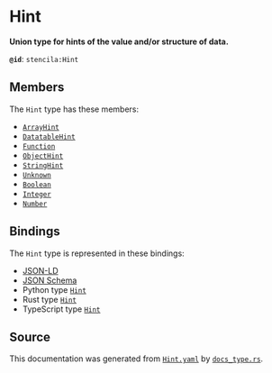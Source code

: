 # Hint

**Union type for hints of the value and/or structure of data.**

**`@id`**: `stencila:Hint`

## Members

The `Hint` type has these members:

- [`ArrayHint`](https://github.com/stencila/stencila/blob/main/docs/reference/schema/data/array-hint.md)
- [`DatatableHint`](https://github.com/stencila/stencila/blob/main/docs/reference/schema/data/datatable-hint.md)
- [`Function`](https://github.com/stencila/stencila/blob/main/docs/reference/schema/flow/function.md)
- [`ObjectHint`](https://github.com/stencila/stencila/blob/main/docs/reference/schema/data/object-hint.md)
- [`StringHint`](https://github.com/stencila/stencila/blob/main/docs/reference/schema/data/string-hint.md)
- [`Unknown`](https://github.com/stencila/stencila/blob/main/docs/reference/schema/data/unknown.md)
- [`Boolean`](https://github.com/stencila/stencila/blob/main/docs/reference/schema/data/boolean.md)
- [`Integer`](https://github.com/stencila/stencila/blob/main/docs/reference/schema/data/integer.md)
- [`Number`](https://github.com/stencila/stencila/blob/main/docs/reference/schema/data/number.md)

## Bindings

The `Hint` type is represented in these bindings:

- [JSON-LD](https://stencila.org/Hint.jsonld)
- [JSON Schema](https://stencila.org/Hint.schema.json)
- Python type [`Hint`](https://github.com/stencila/stencila/blob/main/python/python/stencila/types/hint.py)
- Rust type [`Hint`](https://github.com/stencila/stencila/blob/main/rust/schema/src/types/hint.rs)
- TypeScript type [`Hint`](https://github.com/stencila/stencila/blob/main/ts/src/types/Hint.ts)

## Source

This documentation was generated from [`Hint.yaml`](https://github.com/stencila/stencila/blob/main/schema/Hint.yaml) by [`docs_type.rs`](https://github.com/stencila/stencila/blob/main/rust/schema-gen/src/docs_type.rs).